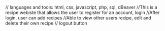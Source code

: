 // languages and tools: html, css, javascript, php, sql, dBeaver
//This is a recipe webiste that allows the user to register for an account, login
//After login, user can add recipes
//Able to view other users recipe, edit and delete their own recipe
// logout button
